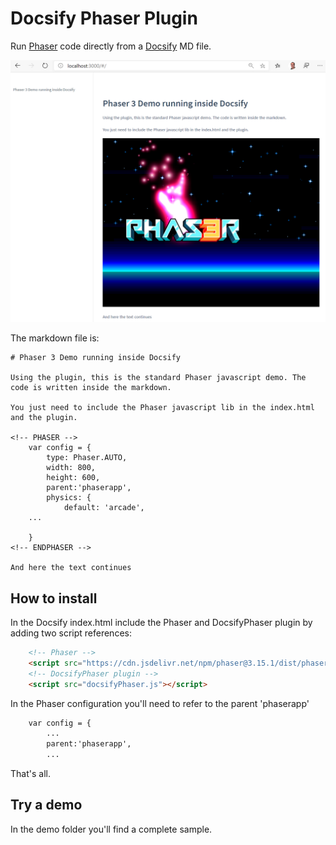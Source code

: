 # Docsify Phaser Plugin

Run [Phaser](https://phaser.io) code directly from a [Docsify](https://docsify.js.org) MD file.

![demo](images/demo.png)

The markdown file is:

```
# Phaser 3 Demo running inside Docsify

Using the plugin, this is the standard Phaser javascript demo. The code is written inside the markdown.

You just need to include the Phaser javascript lib in the index.html and the plugin.

<!-- PHASER -->
    var config = {
        type: Phaser.AUTO,
        width: 800,
        height: 600,
        parent:'phaserapp',
        physics: {
            default: 'arcade',
    ...

    }
<!-- ENDPHASER -->

And here the text continues
```

## How to install

In the Docsify index.html include the Phaser and DocsifyPhaser plugin by adding two script references:

```html
    <!-- Phaser -->
    <script src="https://cdn.jsdelivr.net/npm/phaser@3.15.1/dist/phaser-arcade-physics.min.js"></script>
    <!-- DocsifyPhaser plugin -->
    <script src="docsifyPhaser.js"></script>
```

In the Phaser configuration you'll need to refer to the parent 'phaserapp'

```html
    var config = {
        ...
        parent:'phaserapp',
        ...
```

That's all.

## Try a demo

In the demo folder you'll find a complete sample.